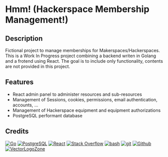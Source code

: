 # Hmm! (Hackerspace Membership Management!)

## Description

Fictional project to manage memberships for Makerspaces/Hackerspaces. This is a Work In Progress project combining a backend writen in Golang and a frotend using React. The goal is to include only functionality, contents are not provided in this project.

## Features

* React admin panel to administer resources and sub-resources
* Management of Sessions, cookies, permissions, email authentication, accounts, ...
* Management of Hackerspace equipment and equipment authorizations
* PostgreSQL performant database


## Credits

[![Go](https://www.vectorlogo.zone/logos/golang/golang-ar21.svg)](https://golang.org/ "Golang")
[![PostgreSQL](https://www.vectorlogo.zone/logos/postgresql/postgresql-ar21.svg)](https://www.postgresql.org/ "PostgreSQL")
[![React](https://www.vectorlogo.zone/logos/reactjs/reactjs-ar21.svg)](https://reactjs.org/ "React")
[![Stack Overflow](https://www.vectorlogo.zone/logos/stackoverflow/stackoverflow-ar21.svg)](https://stackoverflow.com/ "Stack Overflow")
[![bash](https://www.vectorlogo.zone/logos/gnu_bash/gnu_bash-ar21.svg)](https://www.gnu.org/software/bash/ "scripting")
[![git](https://www.vectorlogo.zone/logos/git-scm/git-scm-ar21.svg)](https://git-scm.com/ "Version control")
[![Github](https://www.vectorlogo.zone/logos/github/github-ar21.svg)](https://www.github.com/ "git hosting")
[![VectorLogoZone](https://www.vectorlogo.zone/logos/vectorlogozone/vectorlogozone-ar21.svg)](https://www.vectorlogo.zone/ "VectorLogoZone")
